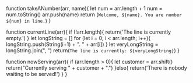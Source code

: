 function takeANumber(arr, name){
  	let num = arr.length + 1
    num = num.toString()
    arr.push(name)
    return (`Welcome, ${name}. You are number ${num} in line.`)
}


function currentLine(arr){
  if (!arr.length){
    return('The line is currently empty.')
  }
  let longString = []
  for (let i = 0; i < arr.length; i++){
	longString.push(String(i+1) + ". " + arr[i])
  }
  let veryLongString = longString.join(", ")
  return(`The line is currently: ${veryLongString}`)
}

function nowServing(arr){
  if (arr.length > 0){
    let customer = arr.shift()
    return("Currently serving " + customer + ".")
  }else{
    return('There is nobody waiting to be served!')
  }
}
